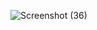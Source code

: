 ![Screenshot (36)](https://github.com/user-attachments/assets/ed2f8c60-1949-43be-9252-4bec681bca2c)
